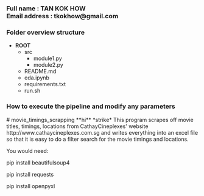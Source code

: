 <h3>
Full name : TAN KOK HOW <br>
Email address : tkokhow@gmail.com
</h3>

<h3>Folder overview structure</h3>

- **ROOT**
    - src
        - module1.py
        - module2.py
    - README.md
    - eda.ipynb
    - requirements.txt
    - run.sh

<h3>How to execute the pipeline and modify any parameters</h3>
# movie_timings_scrapping
**hi**
*strike*
This program scrapes off movie titles, timings, locations from CathayCineplexes' website http://www.cathaycineplexes.com.sg and writes everything into an excel file so that it is easy to do a filter search for the movie timings and locations.

You would need:

pip install beautifulsoup4

pip install requests

pip install openpyxl

